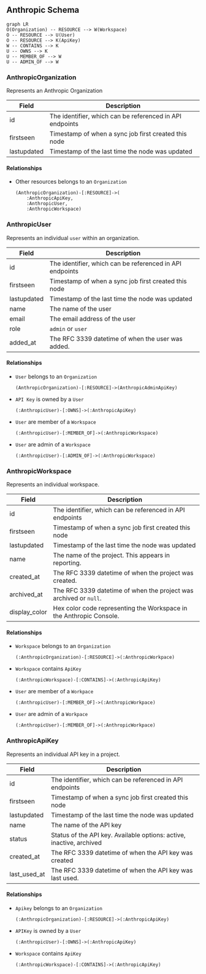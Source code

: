 ## Anthropic Schema

```mermaid
graph LR
O(Organization) -- RESOURCE --> W(Workspace)
O -- RESOURCE --> U(User)
O -- RESOURCE --> K(ApiKey)
W -- CONTAINS --> K
U -- OWNS --> K
U -- MEMBER_OF --> W
U -- ADMIN_OF --> W
```


### AnthropicOrganization

Represents an Anthropic Organization

| Field | Description |
|-------|-------------|
| id | The identifier, which can be referenced in API endpoints |
| firstseen| Timestamp of when a sync job first created this node  |
| lastupdated |  Timestamp of the last time the node was updated |

#### Relationships
- Other resources belongs to an `Organization`
    ```
    (AnthropicOrganization)-[:RESOURCE]->(
        :AnthropicApiKey,
        :AnthropicUser,
        :AnthropicWorkspace)
    ```


### AnthropicUser

Represents an individual `user` within an organization.

| Field | Description |
|-------|-------------|
| id | The identifier, which can be referenced in API endpoints |
| firstseen| Timestamp of when a sync job first created this node  |
| lastupdated |  Timestamp of the last time the node was updated |
| name | The name of the user |
| email | The email address of the user |
| role | `admin` or `user` |
| added_at | The RFC 3339 datetime of when the user was added. |

#### Relationships
- `User` belongs to an `Organization`
    ```
    (AnthropicOrganization)-[:RESOURCE]->(AnthropicAdminApiKey)
    ```
- `API Key` is owned by a `User`
    ```
    (:AnthropicUser)-[:OWNS]->(:AnthropicApiKey)
    ```
- `User` are member of a `Workspace`
    ```
    (:AnthropicUser)-[:MEMBER_OF]->(:AnthropicWorkspace)
    ```
- `User` are admin of a `Workspace`
    ```
    (:AnthropicUser)-[:ADMIN_OF]->(:AnthropicWorkspace)
    ```


### AnthropicWorkspace

Represents an individual workspace.

| Field | Description |
|-------|-------------|
| id | The identifier, which can be referenced in API endpoints |
| firstseen| Timestamp of when a sync job first created this node  |
| lastupdated |  Timestamp of the last time the node was updated |
| name | The name of the project. This appears in reporting. |
| created_at | The RFC 3339 datetime of when the project was created. |
| archived_at | The RFC 3339 datetime of when the project was archived or `null`. |
| display_color | Hex color code representing the Workspace in the Anthropic Console. |

#### Relationships
- `Workspace` belongs to an `Organization`
    ```
    (:AnthropicOrganization)-[:RESOURCE]->(:AnthropicWorkpace)
    ```
- `Workspace` contains `ApiKey`
    ```
    (:AnthropicWorkspace)-[:CONTAINS]->(:AnthropicApiKey)
    ```
- `User` are member of a `Workpace`
    ```
    (:AnthropicUser)-[:MEMBER_OF]->(:AnthropicWorkpace)
    ```
- `User` are admin of a `Workpace`
    ```
    (:AnthropicUser)-[:MEMBER_OF]->(:AnthropicWorkpace)
    ```


### AnthropicApiKey

Represents an individual API key in a project.

| Field | Description |
|-------|-------------|
| id | The identifier, which can be referenced in API endpoints |
| firstseen| Timestamp of when a sync job first created this node  |
| lastupdated |  Timestamp of the last time the node was updated |
| name | The name of the API key |
| status | Status of the API key. Available options: active, inactive, archived  |
| created_at | The RFC 3339 datetime of when the API key was created |
| last_used_at | The RFC 3339 datetime of when the API key was last used. |

#### Relationships
- `Apikey` belongs to an `Organization`
    ```
    (:AnthropicOrganization)-[:RESOURCE]->(:AnthropicApiKey)
    ```
- `APIKey` is owned by a `User`
    ```
    (:AnthropicUser)-[:OWNS]->(:AnthropicApiKey)
    ```
- `Workspace` contains `ApiKey`
    ```
    (:AnthropicWorkspace)-[:CONTAINS]->(:AnthropicApiKey)
    ```
